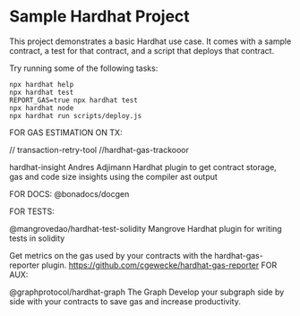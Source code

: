 # Sample Hardhat Project

This project demonstrates a basic Hardhat use case. It comes with a sample contract, a test for that contract, and a script that deploys that contract.

Try running some of the following tasks:

```shell
npx hardhat help
npx hardhat test
REPORT_GAS=true npx hardhat test
npx hardhat node
npx hardhat run scripts/deploy.js
```

FOR GAS ESTIMATION ON TX:

// transaction-retry-tool
//hardhat-gas-trackooor

hardhat-insight
Andres Adjimann
Hardhat plugin to get contract storage, gas and code size insights using the compiler ast output


FOR DOCS:
@bonadocs/docgen


FOR TESTS:

@mangrovedao/hardhat-test-solidity
Mangrove
Hardhat plugin for writing tests in solidity

Get metrics on the gas used by your contracts with the hardhat-gas-reporter plugin. https://github.com/cgewecke/hardhat-gas-reporter
FOR AUX:

@graphprotocol/hardhat-graph
The Graph
Develop your subgraph side by side with your contracts to save gas and increase productivity.
